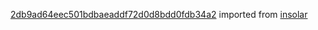 [2db9ad64eec501bdbaeaddf72d0d8bdd0fdb34a2](https://github.com/insolar/insolar/commit/2db9ad64eec501bdbaeaddf72d0d8bdd0fdb34a2) imported from [insolar](https://github.com/insolar/insolar)
